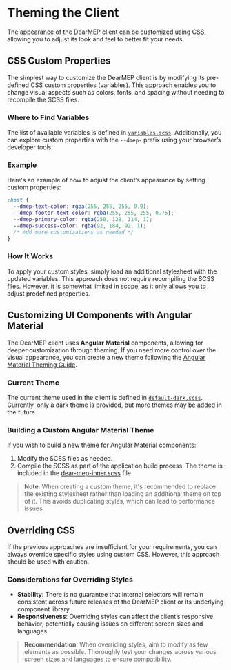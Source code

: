 # Theming the Client

The appearance of the DearMEP client can be customized using CSS, allowing you to adjust its look and feel to better fit your needs.

## CSS Custom Properties

The simplest way to customize the DearMEP client is by modifying its pre-defined CSS custom properties (variables). This approach enables you to change visual aspects such as colors, fonts, and spacing without needing to recompile the SCSS files.

### Where to Find Variables

The list of available variables is defined in [`variables.scss`](../client/src/style/themes/variables.scss). Additionally, you can explore custom properties with the `--dmep-` prefix using your browser’s developer tools.

### Example

Here's an example of how to adjust the client’s appearance by setting custom properties:

```scss
:host {
  --dmep-text-color: rgba(255, 255, 255, 0.9);
  --dmep-footer-text-color: rgba(255, 255, 255, 0.75);
  --dmep-primary-color: rgba(250, 128, 114, 1);
  --dmep-success-color: rgba(92, 184, 92, 1);
  /* Add more customizations as needed */
}
```

### How It Works

To apply your custom styles, simply load an additional stylesheet with the updated variables. This approach does not require recompiling the SCSS files. However, it is somewhat limited in scope, as it only allows you to adjust predefined properties.

## Customizing UI Components with Angular Material

The DearMEP client uses **Angular Material** components, allowing for deeper customization through theming. If you need more control over the visual appearance, you can create a new theme following the [Angular Material Theming Guide](https://material.angular.io/guide/theming).

### Current Theme

The current theme used in the client is defined in [`default-dark.scss`](../client/src/style/themes/default-dark.scss). Currently, only a dark theme is provided, but more themes may be added in the future.

### Building a Custom Angular Material Theme

If you wish to build a new theme for Angular Material components:

1. Modify the SCSS files as needed.
2. Compile the SCSS as part of the application build process. The theme is included in the [dear-mep-inner.scss](client/src/style/dear-mep-inner.scss) file.

> **Note**: When creating a custom theme, it's recommended to replace the existing stylesheet rather than loading an additional theme on top of it. This avoids duplicating styles, which can lead to performance issues.

## Overriding CSS

If the previous approaches are insufficient for your requirements, you can always override specific styles using custom CSS. However, this approach should be used with caution.

### Considerations for Overriding Styles

- **Stability**: There is no guarantee that internal selectors will remain consistent across future releases of the DearMEP client or its underlying component library.
- **Responsiveness**: Overriding styles can affect the client’s responsive behavior, potentially causing issues on different screen sizes and languages.

> **Recommendation**: When overriding styles, aim to modify as few elements as possible. Thoroughly test your changes across various screen sizes and languages to ensure compatibility.
